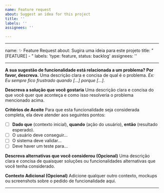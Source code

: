 ```yaml
---
name: Feature request
about: Suggest an idea for this project
title: ''
labels: ''
assignees: ''

---
```


---
name: ✨ Feature Request
about: Sugira uma ideia para este projeto
title: "[FEATURE] - "
labels: 'type: feature, status: backlog'
assignees: ''

---

**A sua sugestão de funcionalidade está relacionada a um problema? Por favor, descreva.**
Uma descrição clara e concisa de qual é o problema. *Ex: Eu sempre fico frustrado quando [...] porque [...]*.

**Descreva a solução que você gostaria**
Uma descrição clara e concisa do que você quer que aconteça e como isso resolveria o problema mencionado acima.

**Critérios de Aceite**
Para que esta funcionalidade seja considerada completa, ela deve atender aos seguintes pontos:
- [ ] **Dado que** (contexto inicial), **quando** (ação do usuário), **então** (resultado esperado).
- [ ] O usuário deve conseguir...
- [ ] O sistema deve validar...
- [ ] Deve haver um teste para...

**Descreva alternativas que você considerou (Opcional)**
Uma descrição clara e concisa de quaisquer soluções ou funcionalidades alternativas que você tenha considerado.

**Contexto Adicional (Opcional)**
Adicione qualquer outro contexto, mockups ou screenshots sobre o pedido de funcionalidade aqui.

---
